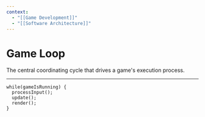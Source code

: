 ```yaml
---
context:
  - "[[Game Development]]"
  - "[[Software Architecture]]"
---
```


# Game Loop

The central coordinating cycle that drives a game's execution process.

---

```
while(gameIsRunning) {
  processInput();
  update();
  render();
}
```

